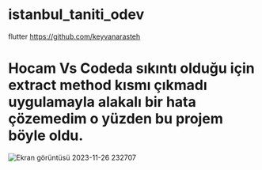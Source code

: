 # istanbul_taniti_odev
flutter
https://github.com/keyvanarasteh
# Hocam Vs Codeda sıkıntı olduğu için extract method kısmı çıkmadı uygulamayla alakalı bir hata çözemedim o yüzden bu projem böyle oldu.



![Ekran görüntüsü 2023-11-26 232707](https://github.com/velikagan/istanbul_taniti_odev/assets/148905146/195fcaf9-d1d8-4612-ba0e-30c165b4b1d8)

